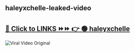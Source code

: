 
 ## haleyxchelle-leaked-video 

# <h2><a href="https://clipsfans.com/haleyxchelle&ref=git">🔗 Click to LINKS ⏩⏩ 👉 🟢 haleyxchelle </a></h2>

<a href="https://clipsfans.com/haleyxchelle&ref=git" rel="nofollow" data-target="animated-image.originalLink"><img src="https://i.ibb.co.com/xMMVF88/686577567.gif" alt="Viral Video Original" style="max-width: 100%; display: inline-block;" data-target="animated-image.originalImage"></a>
